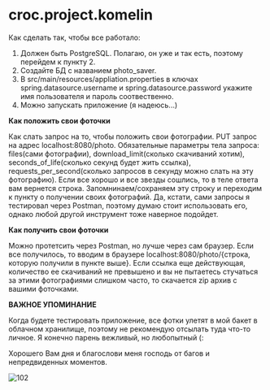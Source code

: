 # croc.project.komelin

Как сделать так, чтобы все работало:

1. Должен быть PostgreSQL. Полагаю, он уже и так есть, поэтому перейдем к пункту 2.
2. Создайте БД с названием photo_saver.
3. В src/main/resources/appliation.properties в ключах spring.datasource.username и spring.datasource.password укажите имя пользователя и пароль соотвественно.
4. Можно запускать приложение (я надеюсь...)

**Как положить свои фоточки**

Как слать запрос на то, чтобы положить свои фотографии. PUT запрос на адрес localhost:8080/photo. Обязательные параметры тела запроса: files(сами фотографии), download_limit(сколько скачиваний хотим),
seconds_of_life(сколько секунд будет жить ссылка), requests_per_second(сколько запросов в секунду можно слать на эту фотографию). Если все хорошо и все звезды сошлись, то в теле ответа вам вернется строка.
Запомнинаем/сохраняем эту строку и переходим к пункту о получении своих фотографий. Да, кстати, сами запросы я тестировал через Postman, поэтому думаю стоит использовать его, однако любой другой инструмент тоже наверное подойдет.

**Как получить свои фоточки**

Можно протетсить через Postman, но лучше через сам браузер. Если все получилось, то вводим в браузере localhost:8080/photo/{строка, которую получили в пункте выше}. Если ссылка еще действующая, количество ее скачиваний не превышено и вы не пытаетесь стучаться за этими фотографиями слишком часто, то скачается zip архив с вашими фоточками. 

**ВАЖНОЕ УПОМИНАНИЕ**

Когда будете тестировать приложение, все фотки улетят в мой бакет в облачном хранилище, поэтому не рекомендую отсылать туда что-то личное. Я конечно парень вежливый, но любопытный (: 

Хорошего Вам дня и благослови меня господь от багов и непредвиденных моментов. 

![102](https://github.com/GlebKom/croc.project.komelin/assets/113019811/b2edcdc8-1872-4204-861f-055c9eb4e6ff)



   
